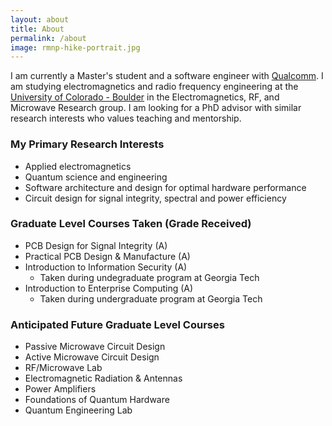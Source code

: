 ```yaml
---
layout: about
title: About
permalink: /about
image: rmnp-hike-portrait.jpg
---
```


I am currently a Master's student and a software engineer with [Qualcomm](https://www.qualcomm.com/). I am studying electromagnetics and radio frequency engineering at the [University of Colorado - Boulder](https://www.colorado.edu/emag-research/) in the Electromagnetics, RF, and Microwave Research group. I am looking for a PhD advisor with similar research interests who values teaching and mentorship.

### My Primary Research Interests
* Applied electromagnetics
* Quantum science and engineering
* Software architecture and design for optimal hardware performance
* Circuit design for signal integrity, spectral and power efficiency

### Graduate Level Courses Taken (Grade Received)
* PCB Design for Signal Integrity (A)
* Practical PCB Design & Manufacture (A)
* Introduction to Information Security (A)
    * Taken during undegraduate program at Georgia Tech
* Introduction to Enterprise Computing (A)
    * Taken during undergraduate program at Georgia Tech

### Anticipated Future Graduate Level Courses
* Passive Microwave Circuit Design
* Active Microwave Circuit Design
* RF/Microwave Lab
* Electromagnetic Radiation & Antennas
* Power Amplifiers
* Foundations of Quantum Hardware
* Quantum Engineering Lab

